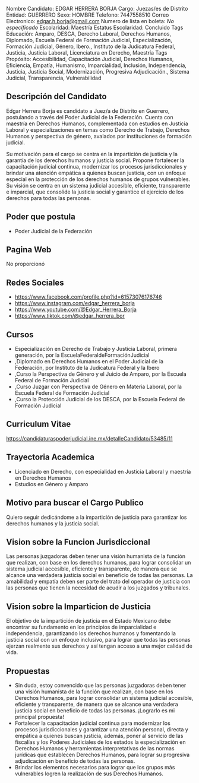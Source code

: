 Nombre Candidato: EDGAR HERRERA BORJA
Cargo: Juezas/es de Distrito
Entidad: GUERRERO
Sexo: HOMBRE
Telefono: 7447558510
Correo Electronico: edgar.h.borja@gmail.com
Numero de lista en boleta: *No especificado*
Escolaridad: Maestría
Estatus Escolaridad: Concluido
Tags Educación: Amparo, DESCA, Derecho Laboral, Derechos Humanos, Diplomado, Escuela Federal de Formación Judicial, Especialización, Formación Judicial, Género, Ibero., Instituto de la Judicatura Federal, Justicia, Justicia Laboral, Licenciatura en Derecho, Maestría
Tags Propósito: Accesibilidad, Capacitación Judicial, Derechos Humanos, Eficiencia, Empatía, Humanismo, Imparcialidad, Inclusión, Independencia, Justicia, Justicia Social, Modernización, Progresiva Adjudicación., Sistema Judicial, Transparencia, Vulnerabilidad


## Descripción del Candidato 

Edgar Herrera Borja es candidato a Juez/a de Distrito en Guerrero, postulando a través del Poder Judicial de la Federación. Cuenta con maestría en Derechos Humanos, complementada con estudios en Justicia Laboral y especializaciones en temas como Derecho de Trabajo, Derechos Humanos y perspectiva de género, avalados por instituciones de formación judicial.

Su motivación para el cargo se centra en la impartición de justicia y la garantía de los derechos humanos y justicia social. Propone fortalecer la capacitación judicial continua, modernizar los procesos jurisdiccionales y brindar una atención empática a quienes buscan justicia, con un enfoque especial en la protección de los derechos humanos de grupos vulnerables. Su visión se centra en un sistema judicial accesible, eficiente, transparente e imparcial, que consolide la justicia social y garantice el ejercicio de los derechos para todas las personas.


## Poder que postula

- Poder Judicial de la Federación


## Pagina Web

No proporcionó


## Redes Sociales

- https://www.facebook.com/profile.php?id=61573076176746
- https://www.instagram.com/edgar_herrera_borja
- https://www.youtube.com/@Edgar_Herrera_Borja
- https://www.tiktok.com/@edgar_herrera_bor


## Cursos

- Especialización en Derecho de Trabajo y Justicia Laboral, primera generación, por la EscuelaFederaldeFormaciónJudicial
- ,Diplomado en Derechos Humanos en el Poder Judicial de la Federación, por Instituto de la Judicatura Federal y la Ibero
- ,Curso la Perspectiva de Género y el Juicio de Amparo, por la Escuela Federal de Formación Judicial
- ,Curso Juzgar con Perspectiva de Género en Materia Laboral, por la Escuela Federal de Formación Judicial
- ,Curso la Protección Judicial de los DESCA, por la Escuela Federal de Formación Judicial


## Curriculum Vitae

https://candidaturaspoderjudicial.ine.mx/detalleCandidato/53485/11


## Trayectoria Academica

- Licenciado en Derecho, con especialidad en Justicia Laboral y maestría en Derechos Humanos
- Estudios en Género y Amparo


## Motivo para buscar el Cargo Publico

Quiero seguir dedicándome a la impartición de justicia para garantizar los derechos humanos y la justicia social.


## Vision sobre la Funcion Jurisdiccional

Las personas juzgadoras deben tener una visión humanista de la función que realizan, con base en los derechos humanos, para lograr consolidar un sistema judicial accesible, eficiente y transparente, de manera que se alcance una verdadera justicia social en beneficio de todas las personas. La amabilidad y empatía deben ser parte del trato del operador de justicia con las personas que tienen la necesidad de acudir a los juzgados y tribunales.


## Vision sobre la Imparticion de Justicia

El objetivo de la impartición de justicia en el Estado Mexicano debe encontrar su fundamento en los principios de imparcialidad e independencia, garantizando los derechos humanos y fomentando la justicia social con un enfoque inclusivo, para lograr que todas las personas ejerzan realmente sus derechos y así tengan acceso a una mejor calidad de vida.


## Propuestas

- Sin duda, estoy convencido que las personas juzgadoras deben tener una visión humanista de la función que realizan, con base en los Derechos Humanos, para lograr consolidar un sistema judicial accesible, eficiente y transparente, de manera que se alcance una verdadera justicia social en beneficio de todas las personas. ¡Lograrlo es mi principal propuesta!
- Fortalecer la capacitación judicial continua para modernizar los procesos jurisdiccionales y garantizar una atención personal, directa y empática a quienes buscan justicia, además, poner al servicio de las fiscalías y los Poderes Judiciales de los estados la especialización en Derechos Humanos y herramientas interpretativas de las normas jurídicas que establecen Derechos Humanos, para lograr su progresiva adjudicación en beneficio de todas las personas.
- Brindar los elementos necesarios para lograr que los grupos más vulnerables logren la realización de sus Derechos Humanos.

